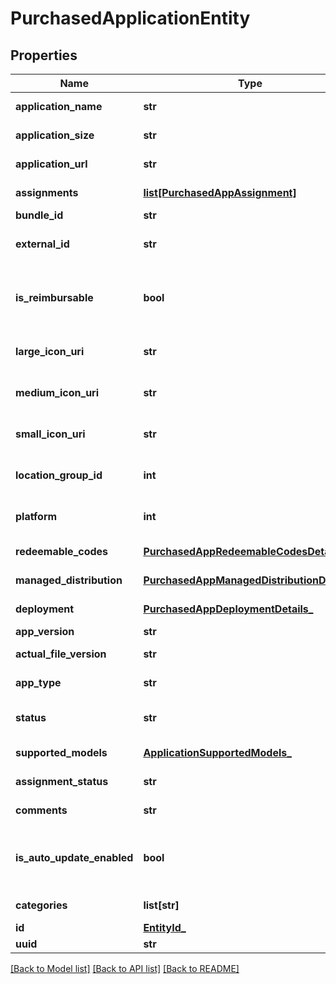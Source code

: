 # PurchasedApplicationEntity

## Properties
Name | Type | Description | Notes
------------ | ------------- | ------------- | -------------
**application_name** | **str** | Gets or sets application Name. | [optional] 
**application_size** | **str** | Gets or sets application size. | [optional] 
**application_url** | **str** | Gets or sets itunes URL of the application. | [optional] 
**assignments** | [**list[PurchasedAppAssignment]**](PurchasedAppAssignment.md) | Gets or sets application Assignment List. | [optional] 
**bundle_id** | **str** | Gets or sets package id. | [optional] 
**external_id** | **str** | Gets or sets iD for an external application store (i.e. iTunes ID). | [optional] 
**is_reimbursable** | **bool** | Gets or sets a value indicating whether determines if the app is reimbursable or reimbursable not defined. | [optional] 
**large_icon_uri** | **str** | Gets or sets uRL to an externally hosted icon - large size. | [optional] 
**medium_icon_uri** | **str** | Gets or sets uRL to an externally hosted icon - medium size. | [optional] 
**small_icon_uri** | **str** | Gets or sets uRL to an externally hosted icon - small size. | [optional] 
**location_group_id** | **int** | Gets or sets location Group id where the application is created. | [optional] 
**platform** | **int** | Gets or sets device Type supported by the application. | [optional] 
**redeemable_codes** | [**PurchasedAppRedeemableCodesDetails_**](PurchasedAppRedeemableCodesDetails_.md) | Gets or sets redeemable Codes Details. | [optional] 
**managed_distribution** | [**PurchasedAppManagedDistributionDetials_**](PurchasedAppManagedDistributionDetials_.md) | Gets or sets managed Distribution Details. | [optional] 
**deployment** | [**PurchasedAppDeploymentDetails_**](PurchasedAppDeploymentDetails_.md) | Gets or sets deployment Details. | [optional] 
**app_version** | **str** | Gets or sets app version. | [optional] 
**actual_file_version** | **str** | Gets or sets actual file version of the app. | [optional] 
**app_type** | **str** | Gets or sets app type (public/purchased/internal). | [optional] 
**status** | **str** | Gets or sets status to indicate whether app is active or not. | [optional] 
**supported_models** | [**ApplicationSupportedModels_**](ApplicationSupportedModels_.md) | Gets or sets device Model supported by the app. | [optional] 
**assignment_status** | **str** | Gets or sets assignemt status. | [optional] 
**comments** | **str** | Gets or sets short comments on the app. | [optional] 
**is_auto_update_enabled** | **bool** | Gets or sets a value indicating whether is auto update enabled for the particular device based VPP application. | [optional] 
**categories** | **list[str]** | Gets or sets get or set the Application Categories. | [optional] 
**id** | [**EntityId_**](EntityId_.md) |  | [optional] 
**uuid** | **str** |  | [optional] 

[[Back to Model list]](../README.md#documentation-for-models) [[Back to API list]](../README.md#documentation-for-api-endpoints) [[Back to README]](../README.md)



